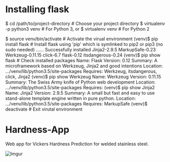 
# Installing flask 
$ cd /path/to/project-directory      # Choose your project directory
$ virtualenv -p python3 venv  # For Python 3, or
$ virtualenv venv             # For Python 2

$ source venv/bin/activate    # Activate the virual environment
(venv)$ pip install flask     # Install flask using 'pip' which is symlinked to pip2 or pip3 (no sudo needed)
......
Successfully installed Jinja2-2.9.5 MarkupSafe-0.23 Werkzeug-0.11.15 click-6.7 flask-0.12 itsdangerous-0.24
(venv)$ pip show flask        # Check installed packages
Name: Flask
Version: 0.12
Summary: A microframework based on Werkzeug, Jinja2 and good intentions
Location: .../venv/lib/python3.5/site-packages
Requires: Werkzeug, itsdangerous, click, Jinja2
(venv)$ pip show Werkzeug
Name: Werkzeug
Version: 0.11.15
Summary: The Swiss Army knife of Python web development
Location: .../venv/lib/python3.5/site-packages
Requires: 
(venv)$ pip show Jinja2
Name: Jinja2
Version: 2.9.5
Summary: A small but fast and easy to use stand-alone template engine written in pure python.
Location: .../venv/lib/python3.5/site-packages
Requires: MarkupSafe
(venv)$ deactivate  # Exit virutal environment


# Hardness-App
Web app for Vickers Hardness Prediction for welded stainless steel. 

![Imgur](https://imgur.com/xwhL9V9.png)

